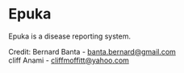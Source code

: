 Epuka
=====

Epuka is a disease reporting system.


Credit: Bernard Banta - banta.bernard@gmail.com <br>
        cliff Anami - cliffmoffitt@yahoo.com
